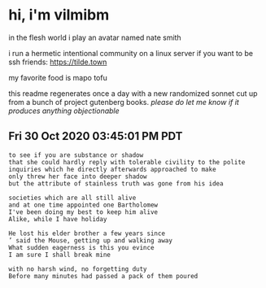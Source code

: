 # hi, i'm vilmibm

in the flesh world i play an avatar named nate smith

i run a hermetic intentional community on a linux server if you want to be ssh friends: https://tilde.town

my favorite food is mapo tofu

this readme regenerates once a day with a new randomized sonnet cut up from a bunch of project gutenberg books.
_please do let me know if it produces anything objectionable_

## Fri 30 Oct 2020 03:45:01 PM PDT

    to see if you are substance or shadow
    that she could hardly reply with tolerable civility to the polite inquiries which he directly afterwards approached to make
    only threw her face into deeper shadow
    but the attribute of stainless truth was gone from his idea
    
    societies which are all still alive
    and at one time appointed one Bartholomew
    I've been doing my best to keep him alive
    Alike, while I have holiday
    
    He lost his elder brother a few years since
    ’ said the Mouse, getting up and walking away
    What sudden eagerness is this you evince
    I am sure I shall break mine
    
    with no harsh wind, no forgetting duty
    Before many minutes had passed a pack of them poured
